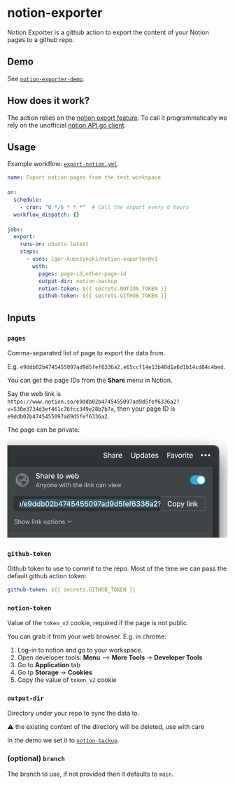 # notion-exporter

Notion Exporter is a github action to export the content of your Notion pages to a github repo.

## Demo

See [`notion-exporter-demo`](https://github.com/igor-kupczynski/notion-exporter-demo).

## How does it work?

The action relies on the [notion export feature](https://www.notion.so/Export-a-page-as-Markdown-69b6031dd9454022abed8e23a86b0e1e). To call it programmatically we rely on the unofficial [notion API go client](https://www.notion.so/Export-a-page-as-Markdown-69b6031dd9454022abed8e23a86b0e1e).

## Usage

Example workflow: [`export-notion.yml`](https://github.com/igor-kupczynski/notion-exporter-demo/blob/main/.github/workflows/export-notion.yml).

```yaml
name: Export notion pages from the test workspace

on:
  schedule:
    - cron: "0 */6 * * *"  # Call the export every 6 hours
  workflow_dispatch: {}

jobs:
  export:
    runs-on: ubuntu-latest
    steps:
      - uses: igor-kupczynski/notion-exporter@v1
        with:
          pages: page-id,other-page-id
          output-dir: notion-backup
          notion-token: ${{ secrets.NOTION_TOKEN }}
          github-token: ${{ secrets.GITHUB_TOKEN }}
```

## Inputs

### `pages`

Comma-separated list of page to export the data from.

E.g. `e9ddb02b4745455097ad9d5fef6336a2,e65ccf14e13b48d1a6d1b14cd84c4bed`.

You can get the page IDs from the **Share** menu in Notion.

Say the web link is `https://www.notion.so/e9ddb02b4745455097ad9d5fef6336a2?v=530e3734d3ef461c76fcc349e28b7b7a`, then your page ID is `e9ddb02b4745455097ad9d5fef6336a2`.

The page can be private.

![Share menu](imgs/share-menu.png)


### `github-token`

Github token to use to commit to the repo. Most of the time we can pass the default github action token:
```yaml
github-token: ${{ secrets.GITHUB_TOKEN }}
```
  
### `notion-token`

Value of the `token_v2` cookie, required if the page is not public.

You can grab it from your web browser. E.g. in chrome:
1. Log-in to notion and go to your workspace.
2. Open developer tools: **Menu** --> **More Tools** -> **Developer Tools**
3. Go to **Application** tab 
4. Go tp **Storage** -> **Cookies**
5. Copy the value of `token_v2` cookie


### `output-dir`

Directory under your repo to sync the data to.

⚠️ the existing content of the directory will be deleted, use with care

In the demo we set it to [`notion-backup`](https://github.com/igor-kupczynski/notion-exporter-demo/tree/main/notion-backup).

### (optional) `branch`

The branch to use, if not provided then it defaults to `main`.
